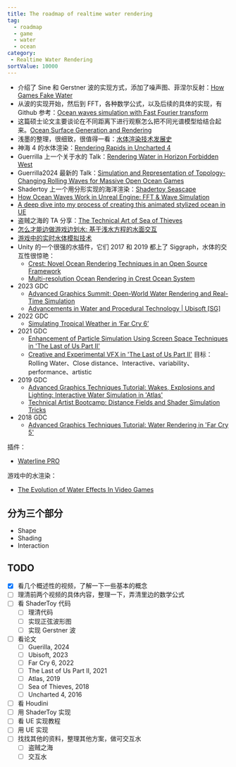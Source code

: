 ```yaml
---
title: The roadmap of realtime water rendering
tag:
  - roadmap
  - game
  - water
  - ocean
category:
 - Realtime Water Rendering
sortValue: 10000
---
```


- 介绍了 Sine 和 Gerstner 波的实现方式，添加了噪声图、菲涅尔反射：[How Games Fake Water](https://www.youtube.com/watch?v=PH9q0HNBjT4)
- 从波的实现开始，然后到 FFT，各种数学公式，以及后续的具体的实现，有 Github 参考：[Ocean waves simulation with Fast Fourier transform](https://www.youtube.com/watch?v=kGEqaX4Y4bQ)
- 这篇硕士论文主要谈论在不同距离下进行观察怎么把不同光谱模型给结合起来。[Ocean Surface Generation and Rendering](https://publik.tuwien.ac.at/files/publik_272334.pdf)
- 浅墨的整理，很细致，很值得一看：[水体渲染技术发展史](https://github.com/QianMo/Game-Programmer-Study-Notes/tree/master/Content/%E7%9C%9F%E5%AE%9E%E6%84%9F%E6%B0%B4%E4%BD%93%E6%B8%B2%E6%9F%93%E6%8A%80%E6%9C%AF%E6%80%BB%E7%BB%93)
- 神海 4 的水体渲染：[Rendering Rapids in Uncharted 4](https://advances.realtimerendering.com/s2016/)
- Guerrilla 上一个关于水的 Talk：[Rendering Water in Horizon Forbidden West](https://advances.realtimerendering.com/s2022/SIGGRAPH2022-Advances-Water-Malan.pdf)
- Guerrilla2024 最新的 Talk：[Simulation and Representation of Topology-Changing Rolling Waves for Massive Open Ocean Games](https://dl.acm.org/doi/abs/10.1145/3641233.3664308)
- Shadertoy 上一个用分形实现的海洋渲染：[Shadertoy Seascape](https://www.shadertoy.com/view/Ms2SD1)
- [How Ocean Waves Work in Unreal Engine: FFT & Wave Simulation](https://www.youtube.com/watch?v=OWiyIc2bVwM)
- [A deep dive into my process of creating this animated stylized ocean in UE](https://www.youtube.com/watch?v=UWGwq-_w08c)
- 盗贼之海的 TA 分享：[The Technical Art of Sea of Thieves ](https://www.youtube.com/watch?v=y9BOz2dFZzs)
- [怎么才能边做游戏边划水: 基于浅水方程的水面交互](https://zhuanlan.zhihu.com/p/649003961)
- [游戏中的实时水体模拟技术](https://zhuanlan.zhihu.com/p/21573239)
- Unity 的一个很强的水插件，它们 2017 和 2019 都上了 Siggraph，水体的交互性很惊艳：
  - [Crest: Novel Ocean Rendering Techniques in an Open Source Framework](https://advances.realtimerendering.com/s2017/index.html)
  - [Multi-resolution Ocean Rendering in Crest Ocean System](https://advances.realtimerendering.com/s2019/index.htm)
- 2023 GDC
  - [Advanced Graphics Summit: Open-World Water Rendering and Real-Time Simulation](https://gdcvault.com/play/1028829/Advanced-Graphics-Summit-Open-World)
  - [Advancements in Water and Procedural Technology | Ubisoft [SG]](https://www.youtube.com/watch?v=9qIgA2H90o0)
- 2022 GDC
  - [Simulating Tropical Weather in ‘Far Cry 6’](https://gdcvault.com/play/1027675/Simulating-Tropical-Weather-in-Far)
- 2021 GDC
  - [Enhancement of Particle Simulation Using Screen Space Techniques in 'The Last of Us Part II'](https://gdcvault.com/play/1027356/Enhancement-of-Particle-Simulation-Using)
  - [Creative and Experimental VFX in 'The Last of Us Part II'](https://gdcvault.com/play/1027370/Creative-and-Experimental-VFX-in)
    目标：Rolling Water、Close distance、Interactive、variability、performance、artistic
- 2019 GDC
  - [Advanced Graphics Techniques Tutorial: Wakes, Explosions and Lighting: Interactive Water Simulation in 'Atlas'](https://gdcvault.com/play/1025819/Advanced-Graphics-Techniques-Tutorial-Wakes)
  - [Technical Artist Bootcamp: Distance Fields and Shader Simulation Tricks](https://gdcvault.com/play/1026262/Technical-Artist-Bootcamp-Distance-Fields)
- 2018 GDC
  - [Advanced Graphics Techniques Tutorial: Water Rendering in 'Far Cry 5'](https://gdcvault.com/play/1025555/Advanced-Graphics-Techniques-Tutorial-Water)

插件：

- [Waterline PRO](https://www.fab.com/listings/0c1fc983-db84-4df3-b623-03db76d552c6)

游戏中的水渲染：

- [The Evolution of Water Effects In Video Games](https://www.youtube.com/watch?v=JW9UZeTnVhk)

## 分为三个部分

- Shape
- Shading
- Interaction

## TODO

- [x] 看几个概述性的视频，了解一下一些基本的概念
- [ ] 理清前两个视频的具体内容，整理一下，弄清里边的数学公式
- [ ] 看 ShaderToy 代码
  - [ ] 理清代码
  - [ ] 实现正弦波形图
  - [ ] 实现 Gerstner 波
- [ ] 看论文
  - [ ] Guerilla, 2024
  - [ ] Ubisoft, 2023
  - [ ] Far Cry 6, 2022
  - [ ] The Last of Us Part II, 2021
  - [ ] Atlas, 2019
  - [ ] Sea of Thieves, 2018
  - [ ] Uncharted 4, 2016
- [ ] 看 Houdini
- [ ] 用 ShaderToy 实现
- [ ] 看 UE 实现教程
- [ ] 用 UE 实现
- [ ] 找找其他的资料，整理其他方案，做可交互水
  - [ ] 盗贼之海
  - [ ] 交互水
